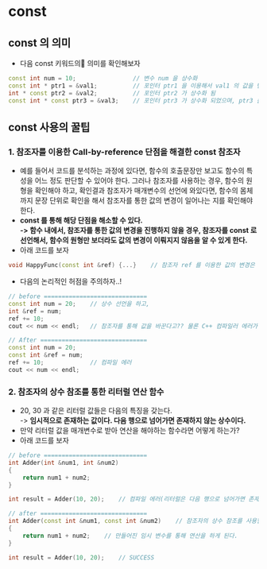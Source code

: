 # const

## const 의 의미

* 다음 const 키워드의 의미를 확인해보자

```cpp
const int num = 10;                // 변수 num 을 상수화
const int * ptr1 = &val1;          // 포인터 ptr1 을 이용해서 val1 의 값을 변경할 수 없음
int * const ptr2 = &val2;          // 포인터 ptr2 가 상수화 됨    
const int * const ptr3 = &val3;    // 포인터 ptr3 가 상수화 되었으며, ptr3 를 이용해서 val3 의 값을 변경할 수 없음
```

## const 사용의 꿀팁

### 1. 참조자를 이용한 Call-by-reference 단점을 해결한 const 참조자

* 예를 들어서 코드를 분석하는 과정에 있다면, 함수의 호출문장만 보고도 함수의 특성을 어느 정도 판단할 수 있어야 한다. 그러나 참조자를 사용하는 경우, 함수의 원형을 확인해야 하고, 확인결과 참조자가 매개변수의 선언에 와있다면, 함수의 몸체까지 문장 단위로 확인을 해서 참조자를 통한 값의 변경이 일어나는 지를 확인해야 한다.&#x20;
* **const 를 통해 해당 단점을 해소할 수 있다.** \
  **-> 함수 내에서, 참조자를 통한 값의 변경을 진행하지 않을 경우, 참조자를 const 로 선언해서, 함수의 원형만 보더라도 값의 변경이 이뤄지지 않음을 알 수  있게 한다.**
* 아래 코드를 보자&#x20;

```cpp
void HappyFunc(const int &ref) {...}    // 참조자 ref 를 이용한 값의 변경은 하지 않겠다. 
```

* 다음의 논리적인 허점을 주의하자..!

```cpp
// before =============================
const int num = 20;    // 상수 선언을 하고, 
int &ref = num;
ref += 10;
cout << num << endl;   // 참조자를 통해 값을 바꾼다고?? 물론 C++ 컴파일러 에러가 발생한다.

// After ==============================
const int num = 20;
const int &ref = num;
ref += 10;             // 컴파일 에러
cout << num << endl;
```

### 2. 참조자의 상수 참조를 통한 리터럴 연산 함수

* 20, 30 과 같은 리터럴 값들은 다음의 특징을 갖는다. \
  \-> **임시적으로 존재하는 값이다. 다음 행으로 넘어가면 존재하지 않는 상수이다.**&#x20;
* 만약 리터럴 값을 매개변수로 받아 연산을 해야하는 함수라면 어떻게 하는가?&#x20;
* 아래 코드를 보자

```cpp
// before =============================
int Adder(int &num1, int &num2)
{
    return num1 + num2;
}

int result = Adder(10, 20);    // 컴파일 에러(리터럴은 다음 행으로 넘어가면 존재하지 않는 상수이다)

// after ==============================
int Adder(const int &num1, const int &num2)    // 참조자의 상수 참조를 사용할 때, 임시 변수를 생성하게 된다. 
{
    return num1 + num2;    // 만들어진 임시 변수를 통해 연산을 하게 된다.
}

int result = Adder(10, 20);    // SUCCESS
```
